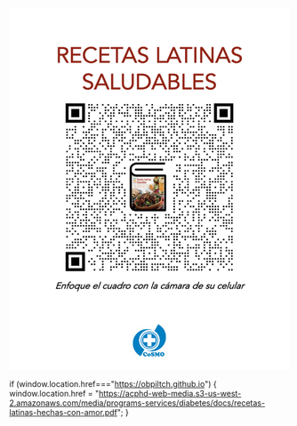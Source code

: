 <img src="https://github.com/obpiltch/recetas-cosmo/blob/2fa7c52d4505d64ef63182eddfa55db65631aac3/Recetas%20Flyer.pdf" class="inline"/>

if (window.location.href==="https://obpiltch.github.io") {
    window.location.href = "https://acphd-web-media.s3-us-west-2.amazonaws.com/media/programs-services/diabetes/docs/recetas-latinas-hechas-con-amor.pdf"; 
}
